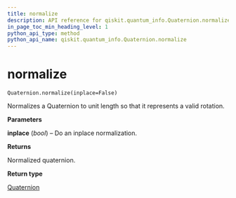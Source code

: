 ```yaml
---
title: normalize
description: API reference for qiskit.quantum_info.Quaternion.normalize
in_page_toc_min_heading_level: 1
python_api_type: method
python_api_name: qiskit.quantum_info.Quaternion.normalize
---
```


# normalize

<span id="qiskit.quantum_info.Quaternion.normalize" />

`Quaternion.normalize(inplace=False)`

Normalizes a Quaternion to unit length so that it represents a valid rotation.

**Parameters**

**inplace** (*bool*) – Do an inplace normalization.

**Returns**

Normalized quaternion.

**Return type**

[Quaternion](qiskit.quantum_info.Quaternion "qiskit.quantum_info.Quaternion")

